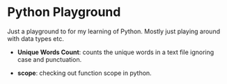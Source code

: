 # Python Playground

Just a playground to for my learning of Python. Mostly just playing around with data types etc.

* **Unique Words Count**: counts the unique words in a text file ignoring case and punctuation.

* **scope**: checking out function scope in python.